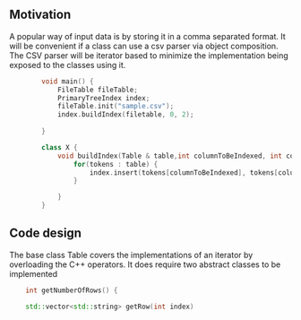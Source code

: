 ## Motivation

A popular way of input data is by storing it in a comma separated format.
It will be convenient if a class can use a csv parser via object composition. 
The CSV parser will be iterator based to minimize the implementation being exposed to the classes using it.

```cpp 
        void main() {
		    FileTable fileTable;
            PrimaryTreeIndex index;
		    fileTable.init("sample.csv");
            index.buildIndex(filetable, 0, 2);
            
        }

        class X {
		    void buildIndex(Table & table,int columnToBeIndexed, int columnToBeLookedUp) {
			    for(tokens : table) {
				    index.insert(tokens[columnToBeIndexed], tokens[columnToBeLookedUp]);
			    }

		    }
        }
```

## Code design

The base class Table covers the implementations of an iterator by overloading the C++ operators.
It does require two abstract classes to be implemented 

```cpp
    int getNumberOfRows() {

    std::vector<std::string> getRow(int index)
```
